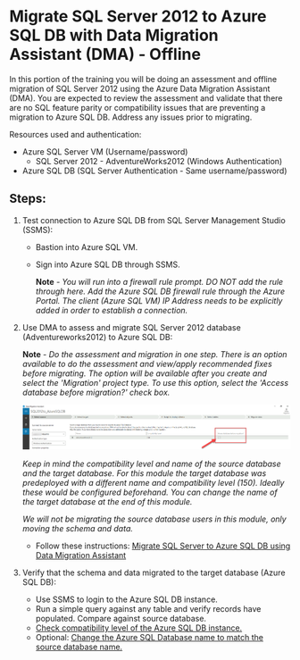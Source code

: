 # Migrate SQL Server 2012 to Azure SQL DB with Data Migration Assistant (DMA) - Offline

In this portion of the training you will be doing an assessment and offline migration of SQL Server 2012 using the Azure Data Migration Assistant (DMA). You are expected to review the assessment and validate that there are no SQL feature parity or compatibility issues that are preventing a migration to Azure SQL DB. Address any issues prior to migrating. 

Resources used and authentication: 
  - Azure SQL Server VM (Username/password)
    - SQL Server 2012 - AdventureWorks2012 (Windows Authentication)
  - Azure SQL DB (SQL Server Authentication - Same username/password)
 
 ## Steps:
 
1. Test connection to Azure SQL DB from SQL Server Management Studio (SSMS):
   - Bastion into Azure SQL VM. 
   - Sign into Azure SQL DB through SSMS. 
      
      **Note** - *You will run into a firewall rule prompt. DO NOT add the rule through here. Add the Azure SQL DB firewall rule through the Azure Portal. The client (Azure SQL VM) IP Address needs to be explicitly added in order to establish a connection.* 

2. Use DMA to assess and migrate SQL Server 2012 database (Adventureworks2012) to Azure SQL DB:
      
      **Note** - *Do the assessment and migration in one step. There is an option available to do the assessment and view/apply recommended fixes before migrating. The option will be available after you create and select the 'Migration' project type. To use this option, select the 'Access database before migration?' check box.* 
      
      ![Checkbox to access and apply recommendations before migrating](./images/Checkbox_AccessBeforeMigration.png)
      
      *Keep in mind the compatibility level and name of the source database and the target database. For this module the target database was predeployed with a different name and compatibility level (150). Ideally these would be configured beforehand. You can change the name of the target database at the end of this module.*
      
      *We will not be migrating the source database users in this module, only moving the schema and data.*
      
      - Follow these instructions: [Migrate SQL Server to Azure SQL DB using Data Migration Assistant](https://learn.microsoft.com/en-us/sql/dma/dma-migrateonpremsqltosqldb?view=sql-server-ver16)

3. Verify that the schema and data migrated to the target database (Azure SQL DB): 
    - Use SSMS to login to the Azure SQL DB instance. 
    - Run a simple query against any table and verify records have populated. Compare against source database. 
    - [Check compatibility level of the Azure SQL DB instance.](https://learn.microsoft.com/en-us/sql/relational-databases/databases/view-or-change-the-compatibility-level-of-a-database?view=sql-server-ver16#TsqlProcedure) 
    - Optional: [Change the Azure SQL Database name to match the source database name.](https://learn.microsoft.com/en-us/sql/relational-databases/databases/rename-a-database?view=sql-server-ver16#to-rename-an-azure-sql-database-database) 
